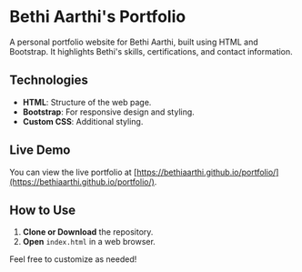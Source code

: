 # Bethi Aarthi's Portfolio

A personal portfolio website for Bethi Aarthi, built using HTML and Bootstrap. It highlights Bethi's skills, certifications, and contact information.

## Technologies
- **HTML**: Structure of the web page.
- **Bootstrap**: For responsive design and styling.
- **Custom CSS**: Additional styling.

## Live Demo
You can view the live portfolio at [https://bethiaarthi.github.io/portfolio/](https://bethiaarthi.github.io/portfolio/).

## How to Use
1. **Clone or Download** the repository.
2. **Open** `index.html` in a web browser.

Feel free to customize as needed!
